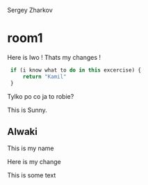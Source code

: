 

Sergey Zharkov

# room1

Here is Iwo ! Thats my changes !

```javascript
 if (i know what to do in this excercise) {
     return "Kamil"
 }
```
Tylko po co ja to robie?


This is Sunny.


## Alwaki


This is my name

Here is my change


<p>This is some text</p>

